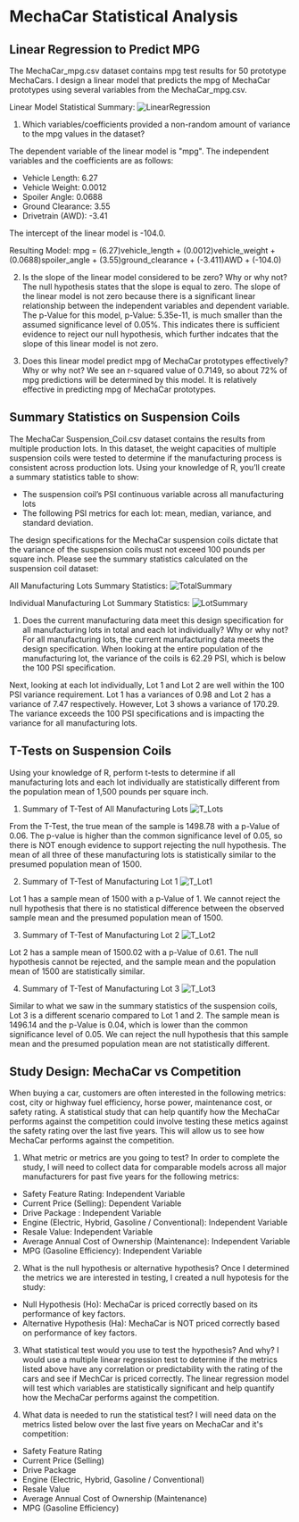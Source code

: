 # MechaCar Statistical Analysis


## Linear Regression to Predict MPG
The MechaCar_mpg.csv dataset contains mpg test results for 50 prototype MechaCars. I design a linear model that predicts the mpg of MechaCar prototypes using several variables from the MechaCar_mpg.csv. 

Linear Model Statistical Summary: 
![LinearRegression](https://github.com/ksung1923/mechacar_statistical_analysis/blob/c9556945d397107a0527c0be414128cda2b2d62f/Resources/1_Linear_Regression.PNG)


1. Which variables/coefficients provided a non-random amount of variance to the mpg values in the dataset?

The dependent variable of the linear model is "mpg". The independent variables and the coefficients are as follows: 
- Vehicle Length: 6.27
- Vehicle Weight: 0.0012
- Spoiler Angle: 0.0688
- Ground Clearance: 3.55
- Drivetrain (AWD): -3.41

The intercept of the linear model is -104.0.

Resulting Model: 
mpg = (6.27)vehicle_length + (0.0012)vehicle_weight + (0.0688)spoiler_angle + (3.55)ground_clearance + (-3.411)AWD + (-104.0)

2. Is the slope of the linear model considered to be zero? Why or why not?
The null hypothesis states that the slope is equal to zero. The slope of the linear model is not zero because there is a significant linear relationship between the independent variables and dependent variable. The p-Value for this model, p-Value: 5.35e-11, is much smaller than the assumed significance level of 0.05%. This indicates there is sufficient evidence to reject our null hypothesis, which further indcates that the slope of this linear model is not zero.

3. Does this linear model predict mpg of MechaCar prototypes effectively? Why or why not?
We see an r-squared value of 0.7149, so about 72% of mpg predictions will be determined by this model. It is relatively effective in predicting mpg of MechaCar prototypes. 


## Summary Statistics on Suspension Coils
The MechaCar Suspension_Coil.csv dataset contains the results from multiple production lots. In this dataset, the weight capacities of multiple suspension coils were tested to determine if the manufacturing process is consistent across production lots. Using your knowledge of R, you’ll create a summary statistics table to show:

- The suspension coil’s PSI continuous variable across all manufacturing lots
- The following PSI metrics for each lot: mean, median, variance, and standard deviation.

The design specifications for the MechaCar suspension coils dictate that the variance of the suspension coils must not exceed 100 pounds per square inch. Please see the summary statistics calculated on the suspension coil dataset: 

All Manufacturing Lots Summary Statistics: 
![TotalSummary](https://github.com/ksung1923/mechacar_statistical_analysis/blob/c9556945d397107a0527c0be414128cda2b2d62f/Resources/2_Total_Summary.PNG)


Individual Manufacturing Lot Summary Statistics: 
![LotSummary](https://github.com/ksung1923/mechacar_statistical_analysis/blob/c9556945d397107a0527c0be414128cda2b2d62f/Resources/2_Lot_Summary.PNG)


1. Does the current manufacturing data meet this design specification for all manufacturing lots in total and each lot individually? Why or why not?
For all manufacturing lots, the current manufacturing data meets the design specification. When looking at the entire population of the manufacturing lot, the variance of the coils is 62.29 PSI, which is below the 100 PSI specification. 

Next, looking at each lot individually, Lot 1 and Lot 2 are well within the 100 PSI variance requirement. Lot 1 has a variances of 0.98 and Lot 2 has a variance of 7.47 respectively. However, Lot 3 shows a variance of 170.29. The variance exceeds the 100 PSI specifications and is impacting the variance for all manufacturing lots. 


## T-Tests on Suspension Coils
Using your knowledge of R, perform t-tests to determine if all manufacturing lots and each lot individually are statistically different from the population mean of 1,500 pounds per square inch.

1. Summary of T-Test of All Manufacturing Lots
![T_Lots](https://github.com/ksung1923/mechacar_statistical_analysis/blob/c9556945d397107a0527c0be414128cda2b2d62f/Resources/3_TLots.PNG)

From the T-Test, the true mean of the sample is 1498.78 with a p-Value of 0.06. The p-value is higher than the common significance level of 0.05, so there is NOT enough evidence to support rejecting the null hypothesis. The mean of all three of these manufacturing lots is statistically similar to the presumed population mean of 1500.

2. Summary of T-Test of Manufacturing Lot 1
![T_Lot1](https://github.com/ksung1923/mechacar_statistical_analysis/blob/c9556945d397107a0527c0be414128cda2b2d62f/Resources/3_TLot1.PNG)


Lot 1 has a sample mean of 1500 with a p-Value of 1. We cannot reject the null hypothesis that there is no statistical difference between the observed sample mean and the presumed population mean of 1500.

3. Summary of T-Test of Manufacturing Lot 2
![T_Lot2](https://github.com/ksung1923/mechacar_statistical_analysis/blob/c9556945d397107a0527c0be414128cda2b2d62f/Resources/3_TLot2.PNG)

Lot 2 has a sample mean of 1500.02 with a p-Value of 0.61. The null hypothesis cannot be rejected, and the sample mean and the population mean of 1500 are statistically similar.

4. Summary of T-Test of Manufacturing Lot 3
![T_Lot3](https://github.com/ksung1923/mechacar_statistical_analysis/blob/c9556945d397107a0527c0be414128cda2b2d62f/Resources/3_TLot3.PNG)

Similar to what we saw in the summary statistics of the suspension coils, Lot 3 is a different scenario compared to Lot 1 and 2. The sample mean is 1496.14 and the p-Value is 0.04, which is lower than the common significance level of 0.05. We can reject the null hypothesis that this sample mean and the presumed population mean are not statistically different.


## Study Design: MechaCar vs Competition
When buying a car, customers are often interested in the following metrics: cost, city or highway fuel efficiency, horse power, maintenance cost, or safety rating. A statistical study that can help quantify how the MechaCar performs against the competition could involve testing these metics against the safety rating over the last five years. This will allow us to see how MechaCar performs against the competition.  

1. What metric or metrics are you going to test?
In order to complete the study, I will need to collect data for comparable models across all major manufacturers for past five years for the following metrics:

- Safety Feature Rating: Independent Variable
- Current Price (Selling): Dependent Variable
- Drive Package : Independent Variable
- Engine (Electric, Hybrid, Gasoline / Conventional): Independent Variable
- Resale Value: Independent Variable
- Average Annual Cost of Ownership (Maintenance): Independent Variable
- MPG (Gasoline Efficiency): Independent Variable

2. What is the null hypothesis or alternative hypothesis?
Once I determined the metrics we are interested in testing, I created a null hypotesis for the study: 

- Null Hypothesis (Ho): MechaCar is priced correctly based on its performance of key factors.
- Alternative Hypothesis (Ha): MechaCar is NOT priced correctly based on performance of key factors.

3. What statistical test would you use to test the hypothesis? And why?
I would use a multiple linear regression test to determine if the metrics listed above have any correlation or predictability with the rating of the cars and see if MechCar is priced correctly. The linear regression model will test which variables are statistically significant and help quantify how the MechaCar performs against the competition. 

4. What data is needed to run the statistical test?
I will need data on the metrics listed below over the last five years on MechaCar and it's competition: 

- Safety Feature Rating
- Current Price (Selling)
- Drive Package 
- Engine (Electric, Hybrid, Gasoline / Conventional)
- Resale Value
- Average Annual Cost of Ownership (Maintenance)
- MPG (Gasoline Efficiency)

